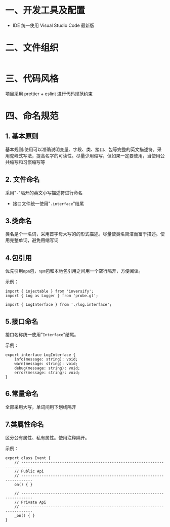 # 一、开发工具及配置

-   IDE 统一使用 Visual Studio Code 最新版

# 二、文件组织

```markdown
```

# 三、代码风格

项目采用 prettier + eslint 进行代码规范约束

# 四、命名规范

## 1. 基本原则

基本规则:使用可以准确说明变量、字段、类、接口、包等完整的英文描述符。采用驼峰式写法，提高名字的可读性。尽量少用缩写，但如果一定要使用，当使用公共缩写和习惯缩写等

## 2. 文件命名

采用"`-`"隔开的英文小写描述符进行命名

-   接口文件统一使用"`.interface`"结尾

## 3.类命名

类名是个一名词，采用首字母大写的的形式描述。尽量使类名简洁而富于描述。使用完整单词，避免用缩写词

## 4.包引用

优先引用`npm`包，`npm`包和本地包引用之间用一个空行隔开，方便阅读。

示例：

```
import { injectable } from 'inversify';
import { Log as Logger } from 'probe.gl';

import { LogInterface } from './log.interface';
```

## 5.接口命名

接口名称统一使用"`Interface`"结尾。

示例：

```
export interface LogInterface {
    info(message: string): void;
    warn(message: string): void;
    debug(message: string): void;
    error(message: string): void;
}
```

## 6.常量命名

全部采用大写，单词间用下划线隔开

## 7.类属性命名

区分公有属性、私有属性。使用注释隔开。

示例：

```
export class Event {
    // ---------------------------------------------------------------------------
    // Public Api
    // ---------------------------------------------------------------------------
    on() { }

    // ---------------------------------------------------------------------------
    // Private Api
    // ---------------------------------------------------------------------------
    _on() { }
}
```
